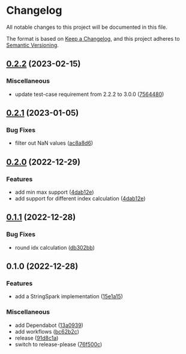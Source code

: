 # Changelog
All notable changes to this project will be documented in this file.

The format is based on [Keep a Changelog](https://keepachangelog.com/en/1.0.0/),
and this project adheres to [Semantic Versioning](https://semver.org/spec/v2.0.0.html).

## [0.2.2](https://github.com/ekroon/sparklines/compare/v0.2.1...v0.2.2) (2023-02-15)


### Miscellaneous

* update test-case requirement from 2.2.2 to 3.0.0 ([7564480](https://github.com/ekroon/sparklines/commit/756448011fef1b4375bdb499298f5d59b9ba3a72))

## [0.2.1](https://github.com/ekroon/sparklines/compare/v0.2.0...v0.2.1) (2023-01-05)


### Bug Fixes

* filter out NaN values ([ac8a8d6](https://github.com/ekroon/sparklines/commit/ac8a8d602778df3d12c64720981293517aa169ea))

## [0.2.0](https://github.com/ekroon/sparklines/compare/v0.1.1...v0.2.0) (2022-12-29)


### Features

* add min max support ([4dab12e](https://github.com/ekroon/sparklines/commit/4dab12eb65c703ca8d53936d9117eeb34c4b373b))
* add support for different index calculation ([4dab12e](https://github.com/ekroon/sparklines/commit/4dab12eb65c703ca8d53936d9117eeb34c4b373b))

## [0.1.1](https://github.com/ekroon/sparklines/compare/v0.1.0...v0.1.1) (2022-12-28)


### Bug Fixes

* round idx calculation ([db302bb](https://github.com/ekroon/sparklines/commit/db302bbc7680515a4267a3d4b00b10cf89d562a8))

## 0.1.0 (2022-12-28)


### Features

* add a StringSpark implementation ([15e1a15](https://github.com/ekroon/sparklines/commit/15e1a1517da293a1351c45656cc56778f1771ecd))


### Miscellaneous

* add Dependabot ([13a0939](https://github.com/ekroon/sparklines/commit/13a09398bb471f38fda778daf8c31c2c6fde0b21))
* add workflows ([bc62b2c](https://github.com/ekroon/sparklines/commit/bc62b2cc723f96cf04e0104c1819924095174816))
* release ([91d8c1a](https://github.com/ekroon/sparklines/commit/91d8c1af9978e9b09d7c071acf31ea8c9911b8de))
* switch to release-please ([76f500c](https://github.com/ekroon/sparklines/commit/76f500c3f9d07b83c2c296e48c3729388915af31))
